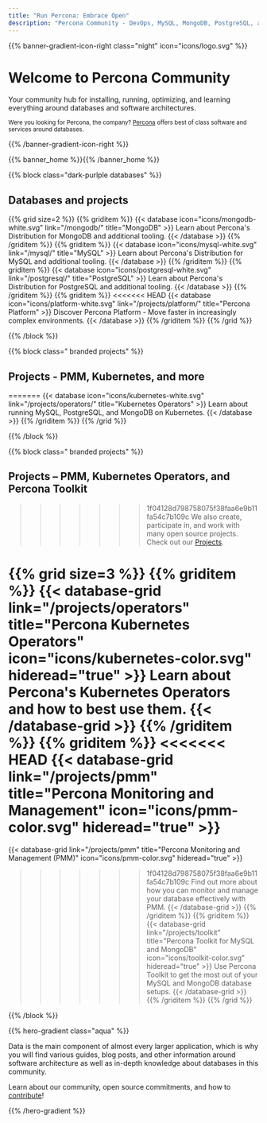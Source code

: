 ```yaml
---
title: "Run Percona: Embrace Open"
description: "Percona Community - DevOps, MySQL, MongoDB, PostgreSQL, and more"
---
```


{{% banner-gradient-icon-right class="night" icon="icons/logo.svg" %}}

<h1>Welcome to Percona Community</h1>

Your community hub for installing, running, optimizing, and learning everything around databases and software architectures.

<small>Were you looking for Percona, the company? [Percona](https://percona.com/) offers best of class software and services around databases.</small>

{{% /banner-gradient-icon-right %}}

{{% banner_home  %}}{{% /banner_home %}}

{{% block class="dark-purlple databases" %}}

## Databases and projects

{{% grid size=2 %}}
{{% griditem %}}
{{< database icon="icons/mongodb-white.svg" link="/mongodb/" title="MongoDB" >}}
Learn about Percona's Distribution for MongoDB and additional tooling.
{{< /database >}}
{{% /griditem %}}
{{% griditem %}}
{{< database icon="icons/mysql-white.svg" link="/mysql/" title="MySQL" >}}
Learn about Percona's Distribution for MySQL and additional tooling.
{{< /database >}}
{{% /griditem %}}
{{% griditem %}}
{{< database icon="icons/postgresql-white.svg" link="/postgresql/" title="PostgreSQL" >}}
Learn about Percona's Distribution for PostgreSQL and additional tooling.
{{< /database >}}
{{% /griditem %}}
{{% griditem %}}
<<<<<<< HEAD
{{< database icon="icons/platform-white.svg" link="/projects/platform/" title="Percona Platform" >}}
Discover Percona Platform - Move faster in increasingly complex environments.
{{< /database >}}
{{% /griditem %}}
{{% /grid %}}

{{% /block %}}

{{% block class=" branded projects" %}}

##  Projects - PMM, Kubernetes, and more

=======
{{< database icon="icons/kubernetes-white.svg" link="/projects/operators/" title="Kubernetes Operators" >}}
Learn about running MySQL, PostgreSQL, and MongoDB on Kubernetes.
{{< /database >}}
{{% /griditem %}}
{{% /grid %}}

{{% /block %}}

{{% block class=" branded projects" %}}

##  Projects &ndash; PMM, Kubernetes Operators, and Percona Toolkit 

>>>>>>> 1f04128d798758075f38faa6e9b11fa54c7b109c
We also create, participate in, and work with many open source projects. Check out our [Projects](/projects).

{{% grid size=3 %}}
{{% griditem %}}
{{< database-grid link="/projects/operators" title="Percona Kubernetes Operators" icon="icons/kubernetes-color.svg" hideread="true" >}}
Learn about Percona's Kubernetes Operators and how to best use them.
{{< /database-grid >}}
{{% /griditem %}}
{{% griditem %}}
<<<<<<< HEAD
{{< database-grid link="/projects/pmm" title="Percona Monitoring and Management" icon="icons/pmm-color.svg" hideread="true" >}}
=======
{{< database-grid link="/projects/pmm" title="Percona Monitoring and Management (PMM)" icon="icons/pmm-color.svg" hideread="true" >}}
>>>>>>> 1f04128d798758075f38faa6e9b11fa54c7b109c
Find out more about how you can monitor and manage your database effectively with PMM.
{{< /database-grid >}}
{{% /griditem %}}
{{% griditem %}}
{{< database-grid link="/projects/toolkit" title="Percona Toolkit for MySQL and MongoDB" icon="icons/toolkit-color.svg" hideread="true" >}}
Use Percona Toolkit to get the most out of your MySQL and MongoDB database setups.
{{< /database-grid >}}
{{% /griditem %}}
{{% /grid %}}

{{% /block %}}

{{% hero-gradient class="aqua" %}}

Data is the main component of almost every larger application, which is why you will find various guides, blog posts, and other information around software architecture as well as in-depth knowledge about databases in this community.

Learn about our community, open source commitments, and how to [contribute](/contribute)!

{{% /hero-gradient %}}
